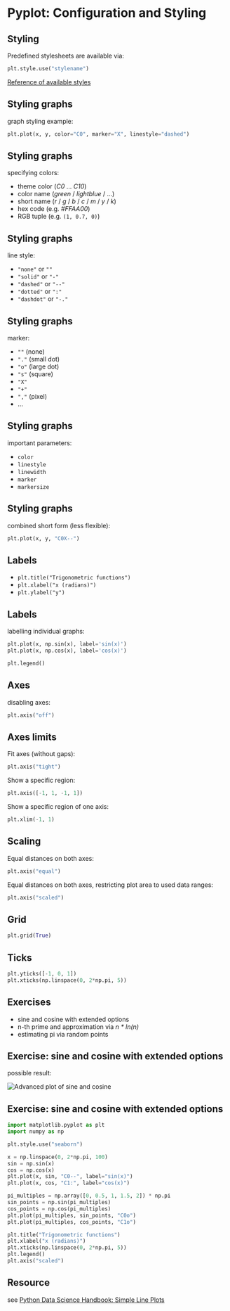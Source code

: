 # Pyplot: Configuration and Styling

## Styling

Predefined stylesheets are available via:

```py
plt.style.use("stylename")
```

[Reference of available styles](https://matplotlib.org/3.3.0/gallery/style_sheets/style_sheets_reference.html)

## Styling graphs

graph styling example:

```py
plt.plot(x, y, color="C0", marker="X", linestyle="dashed")
```

## Styling graphs

specifying colors:

- theme color (_C0_ ... _C10_)
- color name (_green_ / _lightblue_ / ...)
- short name (_r_ / _g_ / _b_ / _c_ / _m_ / _y_ / _k_)
- hex code (e.g. _#FFAA00_)
- RGB tuple (e.g. `(1, 0.7, 0)`)

## Styling graphs

line style:

-  `"none"` or `""`
-  `"solid"` or `"-"`
-  `"dashed"` or `"--"`
-  `"dotted"` or `":"`
-  `"dashdot"` or `"-."`

## Styling graphs

marker:

- `""` (none)
- `"."` (small dot)
- `"o"` (large dot)
- `"s"` (square)
- `"X"`
- `"+"`
- `","` (pixel)
- ...

## Styling graphs

important parameters:

- `color`
- `linestyle`
- `linewidth`
- `marker`
- `markersize`

## Styling graphs

combined short form (less flexible):

```py
plt.plot(x, y, "C0X--")
```

## Labels

- `plt.title("Trigonometric functions")`
- `plt.xlabel("x (radians)")`
- `plt.ylabel("y")`

## Labels

labelling individual graphs:

```py
plt.plot(x, np.sin(x), label='sin(x)')
plt.plot(x, np.cos(x), label='cos(x)')

plt.legend()
```

## Axes

disabling axes:

```py
plt.axis("off")
```

## Axes limits

Fit axes (without gaps):

```py
plt.axis("tight")
```

Show a specific region:

```py
plt.axis([-1, 1, -1, 1])
```

Show a specific region of one axis:

```py
plt.xlim(-1, 1)
```

## Scaling

Equal distances on both axes:

```py
plt.axis("equal")
```

Equal distances on both axes, restricting plot area to used data ranges:

```py
plt.axis("scaled")
```

## Grid

```py
plt.grid(True)
```

## Ticks

```py
plt.yticks([-1, 0, 1])
plt.xticks(np.linspace(0, 2*np.pi, 5))
```

## Exercises

- sine and cosine with extended options
- n-th prime and approximation via _n \* ln(n)_
- estimating pi via random points

## Exercise: sine and cosine with extended options

possible result:

<img src="assets/pyplot-sine-cosine-advanced.png" alt="Advanced plot of sine and cosine" />

## Exercise: sine and cosine with extended options

```py
import matplotlib.pyplot as plt
import numpy as np

plt.style.use("seaborn")

x = np.linspace(0, 2*np.pi, 100)
sin = np.sin(x)
cos = np.cos(x)
plt.plot(x, sin, "C0--", label="sin(x)")
plt.plot(x, cos, "C1:", label="cos(x)")

pi_multiples = np.array([0, 0.5, 1, 1.5, 2]) * np.pi
sin_points = np.sin(pi_multiples)
cos_points = np.cos(pi_multiples)
plt.plot(pi_multiples, sin_points, "C0o")
plt.plot(pi_multiples, cos_points, "C1o")

plt.title("Trigonometric functions")
plt.xlabel("x (radians)")
plt.xticks(np.linspace(0, 2*np.pi, 5))
plt.legend()
plt.axis("scaled")
```

## Resource

see [Python Data Science Handbook: Simple Line Plots](https://jakevdp.github.io/PythonDataScienceHandbook/04.01-simple-line-plots.html)
